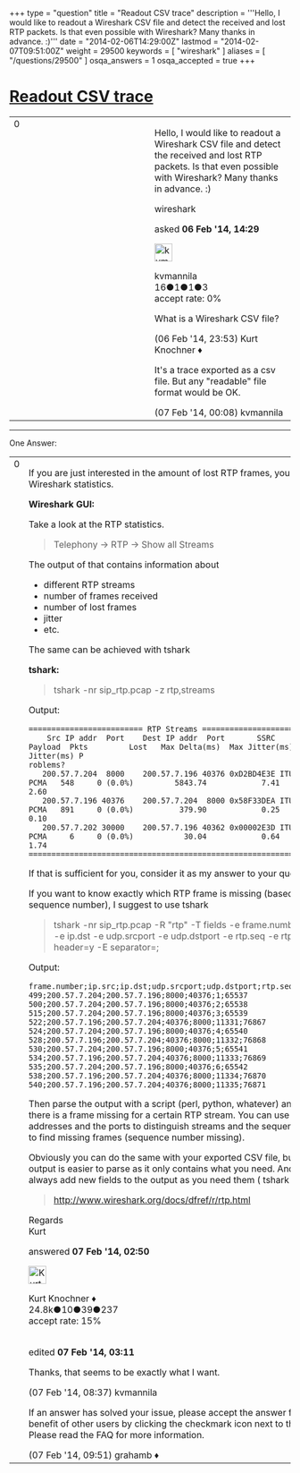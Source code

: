 +++
type = "question"
title = "Readout CSV trace"
description = '''Hello, I would like to readout a Wireshark CSV file and detect the received and lost RTP packets. Is that even possible with Wireshark? Many thanks in advance. :)'''
date = "2014-02-06T14:29:00Z"
lastmod = "2014-02-07T09:51:00Z"
weight = 29500
keywords = [ "wireshark" ]
aliases = [ "/questions/29500" ]
osqa_answers = 1
osqa_accepted = true
+++

<div class="headNormal">

# [Readout CSV trace](/questions/29500/readout-csv-trace)

</div>

<div id="main-body">

<div id="askform">

<table id="question-table" style="width:100%;"><colgroup><col style="width: 50%" /><col style="width: 50%" /></colgroup><tbody><tr class="odd"><td style="width: 30px; vertical-align: top"><div class="vote-buttons"><span id="post-29500-upvote" class="ajax-command post-vote up" rel="nofollow" title="I like this post (click again to cancel)"> </span><div id="post-29500-score" class="post-score" title="current number of votes">0</div><span id="post-29500-downvote" class="ajax-command post-vote down" rel="nofollow" title="I dont like this post (click again to cancel)"> </span> <span id="favorite-mark" class="ajax-command favorite-mark" rel="nofollow" title="mark/unmark this question as favorite (click again to cancel)"> </span><div id="favorite-count" class="favorite-count"></div></div></td><td><div id="item-right"><div class="question-body"><p>Hello, I would like to readout a Wireshark CSV file and detect the received and lost RTP packets. Is that even possible with Wireshark? Many thanks in advance. :)</p></div><div id="question-tags" class="tags-container tags"><span class="post-tag tag-link-wireshark" rel="tag" title="see questions tagged &#39;wireshark&#39;">wireshark</span></div><div id="question-controls" class="post-controls"></div><div class="post-update-info-container"><div class="post-update-info post-update-info-user"><p>asked <strong>06 Feb '14, 14:29</strong></p><img src="https://secure.gravatar.com/avatar/0010523346f0f58caac17a8d216ab7dc?s=32&amp;d=identicon&amp;r=g" class="gravatar" width="32" height="32" alt="kvmannila&#39;s gravatar image" /><p><span>kvmannila</span><br />
<span class="score" title="16 reputation points">16</span><span title="1 badges"><span class="badge1">●</span><span class="badgecount">1</span></span><span title="1 badges"><span class="silver">●</span><span class="badgecount">1</span></span><span title="3 badges"><span class="bronze">●</span><span class="badgecount">3</span></span><br />
<span class="accept_rate" title="Rate of the user&#39;s accepted answers">accept rate:</span> <span title="kvmannila has no accepted answers">0%</span></p></div></div><div id="comments-container-29500" class="comments-container"><span id="29515"></span><div id="comment-29515" class="comment"><div id="post-29515-score" class="comment-score"></div><div class="comment-text"><p>What is a Wireshark CSV file?</p></div><div id="comment-29515-info" class="comment-info"><span class="comment-age">(06 Feb '14, 23:53)</span> <span class="comment-user userinfo">Kurt Knochner ♦</span></div></div><span id="29516"></span><div id="comment-29516" class="comment"><div id="post-29516-score" class="comment-score"></div><div class="comment-text"><p>It's a trace exported as a csv file. But any "readable" file format would be OK.</p></div><div id="comment-29516-info" class="comment-info"><span class="comment-age">(07 Feb '14, 00:08)</span> <span class="comment-user userinfo">kvmannila</span></div></div></div><div id="comment-tools-29500" class="comment-tools"></div><div class="clear"></div><div id="comment-29500-form-container" class="comment-form-container"></div><div class="clear"></div></div></td></tr></tbody></table>

------------------------------------------------------------------------

<div class="tabBar">

<span id="sort-top"></span>

<div class="headQuestions">

One Answer:

</div>

</div>

<span id="29519"></span>

<div id="answer-container-29519" class="answer accepted-answer">

<table style="width:100%;"><colgroup><col style="width: 50%" /><col style="width: 50%" /></colgroup><tbody><tr class="odd"><td style="width: 30px; vertical-align: top"><div class="vote-buttons"><span id="post-29519-upvote" class="ajax-command post-vote up" rel="nofollow" title="I like this post (click again to cancel)"> </span><div id="post-29519-score" class="post-score" title="current number of votes">0</div><span id="post-29519-downvote" class="ajax-command post-vote down" rel="nofollow" title="I dont like this post (click again to cancel)"> </span> <span class="accept-answer on" rel="nofollow" title="kvmannila has selected this answer as the correct answer"> </span></div></td><td><div class="item-right"><div class="answer-body"><p>If you are just interested in the amount of lost RTP frames, you can use the Wireshark statistics.</p><p><strong>Wireshark GUI:</strong><br />
</p><p>Take a look at the RTP statistics.</p><blockquote><p>Telephony -&gt; RTP -&gt; Show all Streams</p></blockquote><p>The output of that contains information about</p><ul><li>different RTP streams</li><li>number of frames received</li><li>number of lost frames</li><li>jitter</li><li>etc.</li></ul><p>The same can be achieved with tshark</p><p><strong>tshark:</strong><br />
</p><blockquote><p>tshark -nr sip_rtp.pcap -z rtp,streams</p></blockquote><p>Output:</p><pre><code>========================= RTP Streams ========================
    Src IP addr  Port    Dest IP addr  Port       SSRC          Payload  Pkts         Lost   Max Delta(ms)  Max Jitter(ms) Mean Jitter(ms) P
roblems?
   200.57.7.204  8000    200.57.7.196 40376 0xD2BD4E3E ITU-T G.711 PCMA   548     0 (0.0%)         5843.74            7.41            2.60
   200.57.7.196 40376    200.57.7.204  8000 0x58F33DEA ITU-T G.711 PCMA   891     0 (0.0%)          379.90            0.25            0.10
   200.57.7.202 30000    200.57.7.196 40362 0x00002E3D ITU-T G.711 PCMA     6     0 (0.0%)           30.04            0.64            1.74
==============================================================</code></pre><p>If that is sufficient for you, consider it as my answer to your question.</p><p>If you want to know exactly which RTP frame is missing (based on the sequence number), I suggest to use tshark</p><blockquote><p>tshark -nr sip_rtp.pcap -R "rtp" -T fields -e frame.number -e ip.src -e ip.dst -e udp.srcport -e udp.dstport -e rtp.seq -e rtp.extseq -E header=y -E separator=;</p></blockquote><p>Output:</p><pre><code>frame.number;ip.src;ip.dst;udp.srcport;udp.dstport;rtp.seq;rtp.extseq
499;200.57.7.204;200.57.7.196;8000;40376;1;65537
500;200.57.7.204;200.57.7.196;8000;40376;2;65538
515;200.57.7.204;200.57.7.196;8000;40376;3;65539
522;200.57.7.196;200.57.7.204;40376;8000;11331;76867
524;200.57.7.204;200.57.7.196;8000;40376;4;65540
528;200.57.7.196;200.57.7.204;40376;8000;11332;76868
530;200.57.7.204;200.57.7.196;8000;40376;5;65541
534;200.57.7.196;200.57.7.204;40376;8000;11333;76869
535;200.57.7.204;200.57.7.196;8000;40376;6;65542
538;200.57.7.196;200.57.7.204;40376;8000;11334;76870
540;200.57.7.196;200.57.7.204;40376;8000;11335;76871</code></pre><p>Then parse the output with a script (perl, python, whatever) and check if there is a frame missing for a certain RTP stream. You can use the IP addresses and the ports to distinguish streams and the sequence numbers to find missing frames (sequence number missing).</p><p>Obviously you can do the same with your exported CSV file, but the tshark output is easier to parse as it only contains what you need. And you can always add new fields to the output as you need them ( tshark -e xxxx)</p><blockquote><p><a href="http://www.wireshark.org/docs/dfref/r/rtp.html">http://www.wireshark.org/docs/dfref/r/rtp.html</a></p></blockquote><p>Regards<br />
Kurt</p></div><div class="answer-controls post-controls"></div><div class="post-update-info-container"><div class="post-update-info post-update-info-user"><p>answered <strong>07 Feb '14, 02:50</strong></p><img src="https://secure.gravatar.com/avatar/23b7bf5b13bc2c98b2e8aa9869ca5d75?s=32&amp;d=identicon&amp;r=g" class="gravatar" width="32" height="32" alt="Kurt%20Knochner&#39;s gravatar image" /><p><span>Kurt Knochner ♦</span><br />
<span class="score" title="24767 reputation points"><span>24.8k</span></span><span title="10 badges"><span class="badge1">●</span><span class="badgecount">10</span></span><span title="39 badges"><span class="silver">●</span><span class="badgecount">39</span></span><span title="237 badges"><span class="bronze">●</span><span class="badgecount">237</span></span><br />
<span class="accept_rate" title="Rate of the user&#39;s accepted answers">accept rate:</span> <span title="Kurt Knochner has 344 accepted answers">15%</span> </br></br></p></div><div class="post-update-info post-update-info-edited"><p><span> edited <strong>07 Feb '14, 03:11</strong> </span></p></div></div><div id="comments-container-29519" class="comments-container"><span id="29538"></span><div id="comment-29538" class="comment"><div id="post-29538-score" class="comment-score"></div><div class="comment-text"><p>Thanks, that seems to be exactly what I want.</p></div><div id="comment-29538-info" class="comment-info"><span class="comment-age">(07 Feb '14, 08:37)</span> <span class="comment-user userinfo">kvmannila</span></div></div><span id="29541"></span><div id="comment-29541" class="comment"><div id="post-29541-score" class="comment-score"></div><div class="comment-text"><p>If an answer has solved your issue, please accept the answer for the benefit of other users by clicking the checkmark icon next to the answer. Please read the FAQ for more information.</p></div><div id="comment-29541-info" class="comment-info"><span class="comment-age">(07 Feb '14, 09:51)</span> <span class="comment-user userinfo">grahamb ♦</span></div></div></div><div id="comment-tools-29519" class="comment-tools"></div><div class="clear"></div><div id="comment-29519-form-container" class="comment-form-container"></div><div class="clear"></div></div></td></tr></tbody></table>

</div>

<div class="paginator-container-left">

</div>

</div>

</div>

